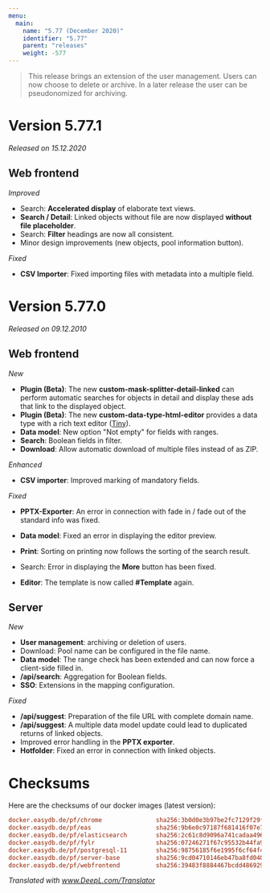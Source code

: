 ```yaml
---
menu:
  main:
    name: "5.77 (December 2020)"
    identifier: "5.77"
    parent: "releases"
    weight: -577
---
```


> This release brings an extension of the user management. Users can now choose to delete or archive. In a later release the user can be pseudonomized for archiving.

# Version 5.77.1

*Released on 15.12.2020*

## Web frontend

*Improved*

* Search: **Accelerated display** of elaborate text views.
* **Search / Detail**: Linked objects without file are now displayed **without file placeholder**.
* Search: **Filter** headings are now all consistent.
* Minor design improvements (new objects, pool information button).

*Fixed*

* **CSV Importer**: Fixed importing files with metadata into a multiple field.

# Version 5.77.0

*Released on 09.12.2010*

## Web frontend

*New*

* **Plugin (Beta)**: The new **custom-mask-splitter-detail-linked** can perform automatic searches for objects in detail and display these ads that link to the displayed object.
* **Plugin (Beta)**: The new **custom-data-type-html-editor** provides a data type with a rich text editor ([Tiny](https://www.tiny.cloud/)).
* **Data model**: New option "Not empty" for fields with ranges.
* **Search**: Boolean fields in filter.
* **Download**: Allow automatic download of multiple files instead of as ZIP.

*Enhanced*

* **CSV importer**: Improved marking of mandatory fields.

*Fixed*

* **PPTX-Exporter**: An error in connection with fade in / fade out of the standard info was fixed.

* **Data model**: Fixed an error in displaying the editor preview.
* **Print**: Sorting on printing now follows the sorting of the search result.
* Search: Error in displaying the **More** button has been fixed.
* **Editor**: The template is now called **#Template** again.

## Server

*New*

* **User management**: archiving or deletion of users.
* Download: Pool name can be configured in the file name.
* **Data model**: The range check has been extended and can now force a client-side filled in.
* **/api/search**: Aggregation for Boolean fields.
* **SSO**: Extensions in the mapping configuration.

*Fixed*

* **/api/suggest**: Preparation of the file URL with complete domain name.
* **/api/suggest**: A multiple data model update could lead to duplicated returns of linked objects.
* Improved error handling in the **PPTX exporter**.
* **Hotfolder**: Fixed an error in connection with linked objects.

# Checksums

Here are the checksums of our docker images (latest version):

```ini
docker.easydb.de/pf/chrome               sha256:3b0d0e3b97be2fc7129f29f56434608f6fcb3a213b2f7cfe042eccd6adbe6d0b
docker.easydb.de/pf/eas                  sha256:9b6e0c97187f681416f07e75e13a5641785f1649d569d5c4e81364fde56535d4
docker.easydb.de/pf/elasticsearch        sha256:2c61c8d9096a741cadaa496861ae13bdc4ce808995710a2849c29e25160350c3
docker.easydb.de/pf/fylr                 sha256:07246271f67c95532b44fa962eabe08eb4d0cf33fa58c96d046dc18d51b8dfc2
docker.easydb.de/pf/postgresql-11        sha256:98756185f6e1995f6cf64f46d1190968f771311967187dd5bf5c433157517290
docker.easydb.de/pf/server-base          sha256:9cd04710146eb47ba8fd040bc0d613b7bc6d3d659060307c14009526f7b76011
docker.easydb.de/pf/webfrontend          sha256:39483f8884467bcdd486929dec8faf9f7faf2342f286315f414b68232dab9011
```

*Translated with www.DeepL.com/Translator*

